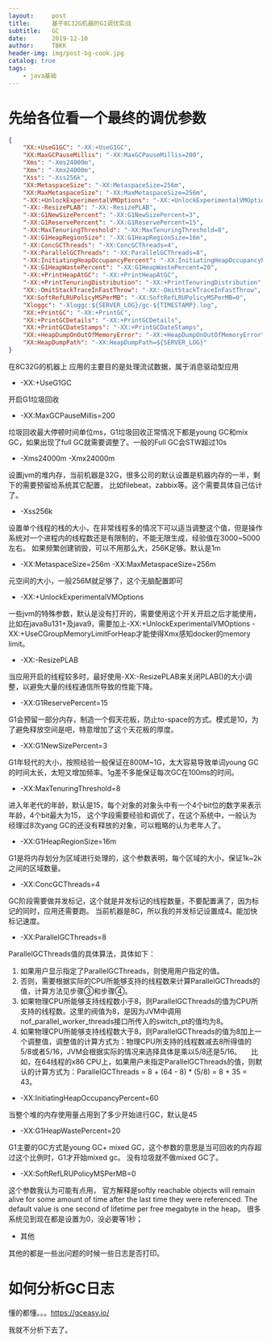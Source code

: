 ```yaml
---
layout:     post
title:      基于8C32G机器的G1调优实战
subtitle:   GC
date:       2019-12-10
author:     TBKK
header-img: img/post-bg-cook.jpg
catalog: true
tags:
    - java基础
---
```



# 先给各位看一个最终的调优参数

``` json
{
    "XX:+UseG1GC": "-XX:+UseG1GC",
    "XX:MaxGCPauseMillis": "-XX:MaxGCPauseMillis=200",
    "Xms": "-Xms24000m",
    "Xmx": "-Xmx24000m",
    "Xss": "-Xss256k",
    "XX:MetaspaceSize": "-XX:MetaspaceSize=256m",
    "XX:MaxMetaspaceSize": "-XX:MaxMetaspaceSize=256m",
    "-XX:+UnlockExperimentalVMOptions": "-XX:+UnlockExperimentalVMOptions",
    "-XX:-ResizePLAB": "-XX:-ResizePLAB",
    "-XX:G1NewSizePercent": "-XX:G1NewSizePercent=3",
    "-XX:G1ReservePercent": "-XX:G1ReservePercent=15",
    "-XX:MaxTenuringThreshold": "-XX:MaxTenuringThreshold=8",
    "-XX:G1HeapRegionSize": "-XX:G1HeapRegionSize=16m",
    "-XX:ConcGCThreads": "-XX:ConcGCThreads=4",
    "-XX:ParallelGCThreads": "-XX:ParallelGCThreads=8",
    "-XX:InitiatingHeapOccupancyPercent": "-XX:InitiatingHeapOccupancyPercent=60",
    "-XX:G1HeapWastePercent": "-XX:G1HeapWastePercent=20",
    "-XX:+PrintHeapAtGC": "-XX:+PrintHeapAtGC",
    "-XX:+PrintTenuringDistribution": "-XX:+PrintTenuringDistribution",
    "XX:-OmitStackTraceInFastThrow": "-XX:-OmitStackTraceInFastThrow",
    "XX:SoftRefLRUPolicyMSPerMB": "-XX:SoftRefLRUPolicyMSPerMB=0",
    "Xloggc": "-Xloggc:${SERVER_LOG}/gc-${TIMESTAMP}.log",
    "XX:+PrintGC": "-XX:+PrintGC",
    "XX:+PrintGCDetails": "-XX:+PrintGCDetails",
    "XX:+PrintGCDateStamps": "-XX:+PrintGCDateStamps",
    "XX:+HeapDumpOnOutOfMemoryError": "-XX:+HeapDumpOnOutOfMemoryError",
    "XX:HeapDumpPath": "-XX:HeapDumpPath=${SERVER_LOG}"
}
```
在8C32G的机器上
应用的主要目的是处理流试数据，属于消息驱动型应用

* -XX:+UseG1GC

开启G1垃圾回收

* -XX:MaxGCPauseMillis=200

垃圾回收最大停顿时间单位ms，G1垃圾回收正常情况下都是young GC和mix GC，如果出现了full GC就需要调整了。一般的Full GC会STW超过10s


* -Xms24000m -Xmx24000m

设置jvm的堆内存，当前机器是32G，很多公司的默认设置是机器内存的一半，剩下的需要预留给系统其它配置，
比如filebeat，zabbix等。这个需要具体自己估计了。

* -Xss256k

设置单个线程的栈的大小，在非常线程多的情况下可以适当调整这个值，但是操作系统对一个进程内的线程数还是有限制的，不能无限生成，经验值在3000~5000左右。
如果频繁创建销毁，可以不用那么大，256K足够。默认是1m


* -XX:MetaspaceSize=256m -XX:MaxMetaspaceSize=256m

元空间的大小，一般256M就足够了，这个无脑配置即可

* -XX:+UnlockExperimentalVMOptions

一些jvm的特殊参数，默认是没有打开的，需要使用这个开关开启之后才能使用，
比如在java8u131+及java9，需要加上-XX:+UnlockExperimentalVMOptions -XX:+UseCGroupMemoryLimitForHeap才能使得Xmx感知docker的memory limit。

* -XX:-ResizePLAB

当应用开启的线程较多时，最好使用-XX:-ResizePLAB来关闭PLAB()的大小调整，以避免大量的线程通信所导致的性能下降。

* -XX:G1ReservePercent=15

G1会预留一部分内存，制造一个假天花板，防止to-space的方式。模式是10，为了避免释放空间是吧，特意增加了这个天花板的厚度。

* -XX:G1NewSizePercent=3

G1年轻代的大小，按照经验一般保证在800M~1G，太大容易导致单词young GC的时间太长，太短又增加频率。1g差不多能保证每次GC在100ms的时间。

* -XX:MaxTenuringThreshold=8

进入年老代的年龄，默认是15，每个对象的对象头中有一个4个bit位的数字来表示年龄，4个bit最大为15，
这个字段需要经验和调优了，在这个系统中，一般认为经理过8次yang GC的还没有释放的对象，可以粗略的认为老年人了。

* -XX:G1HeapRegionSize=16m

G1是将内存划分为区域进行处理的，这个参数表明，每个区域的大小，保证1k~2k之间的区域数量。

* -XX:ConcGCThreads=4

GC阶段需要做并发标记，这个就是并发标记的线程数量，不要配置满了，因为标记的同时，应用还需要跑。
当前机器是8C，所以我的并发标记设置成4。能加快标记速度。

* -XX:ParallelGCThreads=8

ParallelGCThreads值的具体算法，具体如下：
1. 如果用户显示指定了ParallelGCThreads，则使用用户指定的值。
2. 否则，需要根据实际的CPU所能够支持的线程数来计算ParallelGCThreads的值，计算方法见步骤③和步骤④。
3. 如果物理CPU所能够支持线程数小于8，则ParallelGCThreads的值为CPU所支持的线程数。这里的阀值为8，是因为JVM中调用nof_parallel_worker_threads接口所传入的switch_pt的值均为8。
4. 如果物理CPU所能够支持线程数大于8，则ParallelGCThreads的值为8加上一个调整值，调整值的计算方式为：物理CPU所支持的线程数减去8所得值的5/8或者5/16，JVM会根据实际的情况来选择具体是乘以5/8还是5/16。
    比如，在64线程的x86 CPU上，如果用户未指定ParallelGCThreads的值，则默认的计算方式为：ParallelGCThreads = 8 + (64 - 8) * (5/8) = 8 + 35 = 43。

* -XX:InitiatingHeapOccupancyPercent=60

当整个堆的内存使用量占用到了多少开始进行GC，默认是45

* -XX:G1HeapWastePercent=20

G1主要的GC方式是young GC+ mixed GC，这个参数的意思是当可回收的内存超过这个比例时，G1才开始mixed gc。
没有垃圾就不做mixed GC了。


* -XX:SoftRefLRUPolicyMSPerMB=0

这个参数我认为可能有点用，
官方解释是softly reachable objects will remain alive for some amount of time after the last time they were referenced. The default value is one second of lifetime per free megabyte in the heap。
很多系统见到现在都是设置为0，没必要等1秒； 

* 其他

其他的都是一些出问题的时候一些日志是否打印。

# 如何分析GC日志
懂的都懂。。。https://gceasy.io/

我就不分析下去了。




